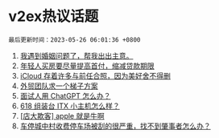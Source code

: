 # v2ex热议话题

`最后更新时间：2023-05-26 06:01:36 +0800`

1. [我遇到婚姻问题了，帮我出出主意。](https://www.v2ex.com/t/942812)
1. [年轻人买房要尽量提高首付，缩减贷款期限](https://www.v2ex.com/t/942740)
1. [iCloud 存着许多与前任合照，因为美好舍不得删](https://www.v2ex.com/t/942779)
1. [外贸团队求一个梯子方案](https://www.v2ex.com/t/942909)
1. [面试人用 ChatGPT 怎么办？](https://www.v2ex.com/t/942778)
1. [618 组装台 ITX 小主机怎么样？](https://www.v2ex.com/t/942799)
1. [[店大欺客] apple 就是牛啊](https://www.v2ex.com/t/942936)
1. [车停城中村收费停车场被刮的很严重，找不到肇事者怎么办？](https://www.v2ex.com/t/942734)

